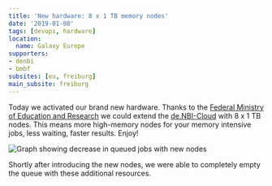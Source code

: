 ```yaml
---
title: 'New hardware: 8 x 1 TB memory nodes'
date: '2019-01-08'
tags: [devops, hardware]
location:
  name: Galaxy Europe
supporters:
- denbi
- bmbf
subsites: [eu, freiburg]
main_subsite: freiburg
---
```


Today we activated our brand new hardware. Thanks to the [Federal Ministry of Education and Research](https://www.bmbf.de/en/) we could extend the
[de.NBI-Cloud](https://www.denbi.de/cloud) with 8 x 1 TB nodes. This means more high-memory nodes for your memory intensive jobs, less waiting, faster results.
Enjoy!

![Graph showing decrease in queued jobs with new nodes](/assets/media/2019-01-09-new-nodes.png)

Shortly after introducing the new nodes, we were able to completely empty the queue with these additional resources.

